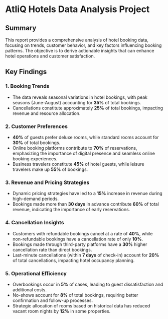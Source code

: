 # AtliQ Hotels Data Analysis Project

## Summary
This report provides a comprehensive analysis of hotel booking data, focusing on trends, customer behavior, and key factors influencing booking patterns. The objective is to derive actionable insights that can enhance hotel operations and customer satisfaction.

## Key Findings

### 1. Booking Trends
- The data reveals seasonal variations in hotel bookings, with peak seasons (June-August) accounting for **35%** of total bookings.
- Cancellations constitute approximately **25%** of total bookings, impacting revenue and resource allocation.

### 2. Customer Preferences
- **40%** of guests prefer deluxe rooms, while standard rooms account for **30%** of total bookings.
- Online booking platforms contribute to **70%** of reservations, emphasizing the importance of digital presence and seamless online booking experiences.
- Business travelers constitute **45%** of hotel guests, while leisure travelers make up **55%** of bookings.

### 3. Revenue and Pricing Strategies
- Dynamic pricing strategies have led to a **15%** increase in revenue during high-demand periods.
- Bookings made more than **30 days** in advance contribute **60%** of total revenue, indicating the importance of early reservations.

### 4. Cancellation Insights
- Customers with refundable bookings cancel at a rate of **40%**, while non-refundable bookings have a cancellation rate of only **10%**.
- Bookings made through third-party platforms have a **30%** higher cancellation rate than direct bookings.
- Last-minute cancellations (within **7 days** of check-in) account for **20%** of total cancellations, impacting hotel occupancy planning.

### 5. Operational Efficiency
- Overbookings occur in **5%** of cases, leading to guest dissatisfaction and additional costs.
- No-shows account for **8%** of total bookings, requiring better confirmation and follow-up processes.
- Strategic allocation of rooms based on historical data has reduced vacant room nights by **12%** in some properties.



